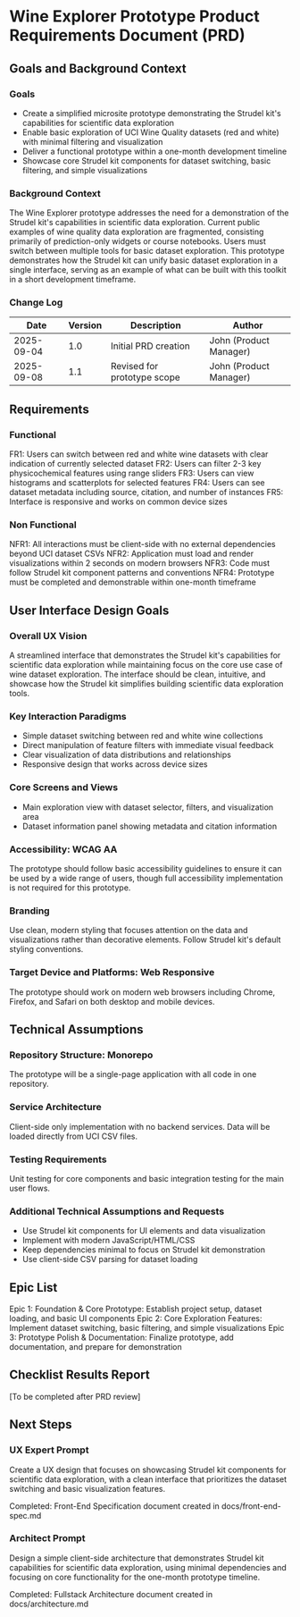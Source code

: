 # Wine Explorer Prototype Product Requirements Document (PRD)

## Goals and Background Context

### Goals

- Create a simplified microsite prototype demonstrating the Strudel kit's capabilities for scientific data exploration
- Enable basic exploration of UCI Wine Quality datasets (red and white) with minimal filtering and visualization
- Deliver a functional prototype within a one-month development timeline
- Showcase core Strudel kit components for dataset switching, basic filtering, and simple visualizations

### Background Context

The Wine Explorer prototype addresses the need for a demonstration of the Strudel kit's capabilities in scientific data exploration. Current public examples of wine quality data exploration are fragmented, consisting primarily of prediction-only widgets or course notebooks. Users must switch between multiple tools for basic dataset exploration. This prototype demonstrates how the Strudel kit can unify basic dataset exploration in a single interface, serving as an example of what can be built with this toolkit in a short development timeframe.

### Change Log

| Date       | Version | Description                 | Author                 |
| ---------- | ------- | --------------------------- | ---------------------- |
| 2025-09-04 | 1.0     | Initial PRD creation        | John (Product Manager) |
| 2025-09-08 | 1.1     | Revised for prototype scope | John (Product Manager) |

## Requirements

### Functional

FR1: Users can switch between red and white wine datasets with clear indication of currently selected dataset
FR2: Users can filter 2-3 key physicochemical features using range sliders
FR3: Users can view histograms and scatterplots for selected features
FR4: Users can see dataset metadata including source, citation, and number of instances
FR5: Interface is responsive and works on common device sizes

### Non Functional

NFR1: All interactions must be client-side with no external dependencies beyond UCI dataset CSVs
NFR2: Application must load and render visualizations within 2 seconds on modern browsers
NFR3: Code must follow Strudel kit component patterns and conventions
NFR4: Prototype must be completed and demonstrable within one-month timeframe

## User Interface Design Goals

### Overall UX Vision

A streamlined interface that demonstrates the Strudel kit's capabilities for scientific data exploration while maintaining focus on the core use case of wine dataset exploration. The interface should be clean, intuitive, and showcase how the Strudel kit simplifies building scientific data exploration tools.

### Key Interaction Paradigms

- Simple dataset switching between red and white wine collections
- Direct manipulation of feature filters with immediate visual feedback
- Clear visualization of data distributions and relationships
- Responsive design that works across device sizes

### Core Screens and Views

- Main exploration view with dataset selector, filters, and visualization area
- Dataset information panel showing metadata and citation information

### Accessibility: WCAG AA

The prototype should follow basic accessibility guidelines to ensure it can be used by a wide range of users, though full accessibility implementation is not required for this prototype.

### Branding

Use clean, modern styling that focuses attention on the data and visualizations rather than decorative elements. Follow Strudel kit's default styling conventions.

### Target Device and Platforms: Web Responsive

The prototype should work on modern web browsers including Chrome, Firefox, and Safari on both desktop and mobile devices.

## Technical Assumptions

### Repository Structure: Monorepo

The prototype will be a single-page application with all code in one repository.

### Service Architecture

Client-side only implementation with no backend services. Data will be loaded directly from UCI CSV files.

### Testing Requirements

Unit testing for core components and basic integration testing for the main user flows.

### Additional Technical Assumptions and Requests

- Use Strudel kit components for UI elements and data visualization
- Implement with modern JavaScript/HTML/CSS
- Keep dependencies minimal to focus on Strudel kit demonstration
- Use client-side CSV parsing for dataset loading

## Epic List

Epic 1: Foundation & Core Prototype: Establish project setup, dataset loading, and basic UI components
Epic 2: Core Exploration Features: Implement dataset switching, basic filtering, and simple visualizations
Epic 3: Prototype Polish & Documentation: Finalize prototype, add documentation, and prepare for demonstration

## Checklist Results Report

[To be completed after PRD review]

## Next Steps

### UX Expert Prompt

Create a UX design that focuses on showcasing Strudel kit components for scientific data exploration, with a clean interface that prioritizes the dataset switching and basic visualization features.

Completed: Front-End Specification document created in docs/front-end-spec.md

### Architect Prompt

Design a simple client-side architecture that demonstrates Strudel kit capabilities for scientific data exploration, using minimal dependencies and focusing on core functionality for the one-month prototype timeline.

Completed: Fullstack Architecture document created in docs/architecture.md
